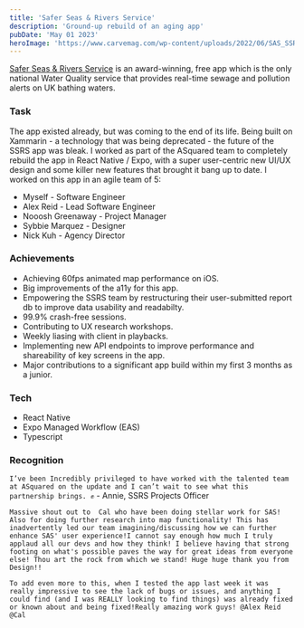 ```yaml
---
title: 'Safer Seas & Rivers Service'
description: 'Ground-up rebuild of an aging app'
pubDate: 'May 01 2023'
heroImage: 'https://www.carvemag.com/wp-content/uploads/2022/06/SAS_SSRS_Swimmer02_1200x630_FacebookTwitter_Post-9900000000079e3c.jpg'
---
```


[Safer Seas & Rivers Service](https://www.sas.org.uk/water-quality/sewage-pollution-alerts/safer-seas-rivers-service/) is an award-winning, free app which is the only national Water Quality service that provides real-time sewage and pollution alerts on UK bathing waters.

### Task

The app existed already, but was coming to the end of its life. Being built on Xammarin - a technology that was being deprecated - the future of the SSRS app was bleak. I worked as part of the ASquared team to completely rebuild the app in React Native / Expo, with a super user-centric new UI/UX design and some killer new features that brought it bang up to date. I worked on this app in an agile team of 5: 

- Myself - Software Engineer
- Alex Reid - Lead Software Engineer
- Nooosh Greenaway - Project Manager
- Sybbie Marquez - Designer
- Nick Kuh - Agency Director

### Achievements

- Achieving 60fps animated map performance on iOS.
- Big improvements of the a11y for this app.
- Empowering the SSRS team by restructuring their user-submitted report db to improve data usability and readabilty.
- 99.9% crash-free sessions.
- Contributing to UX research workshops.
- Weekly liasing with client in playbacks.
- Implementing new API endpoints to improve performance and shareability of key screens in the app.
- Major contributions to a significant app build within my first 3 months as a junior.

### Tech

- React Native
- Expo Managed Workflow (EAS)
- Typescript


### Recognition

`I’ve been Incredibly privileged to have worked with the talented team at ASquared on the update and I can’t wait to see what this partnership brings. ✊` - Annie, SSRS Projects Officer

`Massive shout out to  Cal who have been doing stellar work for SAS! Also for doing further research into map functionality! This has inadvertently led our team imagining/discussing how we can further enhance SAS' user experience!I cannot say enough how much I truly applaud all our devs and how they think! I believe having that strong footing on what's possible paves the way for great ideas from everyone else! Thou art the rock from which we stand! Huge huge thank you from Design!!`

`To add even more to this, when I tested the app last week it was really impressive to see the lack of bugs or issues, and anything I could find (and I was REALLY looking to find things) was already fixed or known about and being fixed!Really amazing work guys! @Alex Reid @Cal`